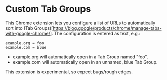 # Custom Tab Groups

This Chrome extension lets you configure a list of URLs to automatically sort
into (Tab
Groups)[https://blog.google/products/chrome/manage-tabs-with-google-chrome/].
The configuration is entered as text, e.g.:

```
example.org = foo
example.com = blue
```

* example.org will automatically open in a Tab Group named "foo".
* example.com will automatically open in an unnamed, blue Tab Group.

This extension is experimental, so expect bugs/rough edges.
